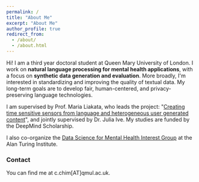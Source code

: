 ```yaml
---
permalink: /
title: "About Me"
excerpt: "About Me"
author_profile: true
redirect_from: 
  - /about/
  - /about.html
---
```


Hi! I am a third year doctoral student at Queen Mary University of London. I work on **natural language processing for mental health applications**, with a focus on **synthetic data generation and evaluation**. More broadly, I'm interested in standardizing and improving the quality of textual data. My long-term goals are to develop fair, human-centered, and privacy-preserving language technologies.

I am supervised by Prof. Maria Liakata, who leads the project: "[Creating time sensitive sensors from language and heterogeneous user generated content](https://www.turing.ac.uk/research/research-projects/time-sensitive-sensing-language-and-user-generated-content)", and jointly supervised by Dr. Julia Ive. My studies are funded by the DeepMind Scholarship. 

I also co-organize the [Data Science for Mental Health Interest Group](https://turing-ds4mh.github.io) at the Alan Turing Institute.

### Contact
You can find me at &#x63;&#x2E;&#x63;&#x68;&#x69;&#x6D;[AT]&#x71;&#x6d;&#x75;&#x6c;&#x2e;&#x61;&#x63;&#x2e;&#x75;&#x6b;.